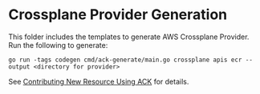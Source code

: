 # Crossplane Provider Generation

This folder includes the templates to generate AWS Crossplane Provider. Run the
following to generate:

```console
go run -tags codegen cmd/ack-generate/main.go crossplane apis ecr --output <directory for provider>
```

See [Contributing New Resource Using ACK](https://github.com/crossplane/provider-aws/blob/master/CODE_GENERATION.md)
for details.
